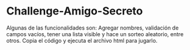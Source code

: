 # Challenge-Amigo-Secreto
Algunas de las funcionalidades son:
Agregar nombres, validación de campos vacíos, tener una lista visible y hace un sorteo aleatorio, entre otros.
Copia el código y ejecuta el archivo html para jugarlo.
